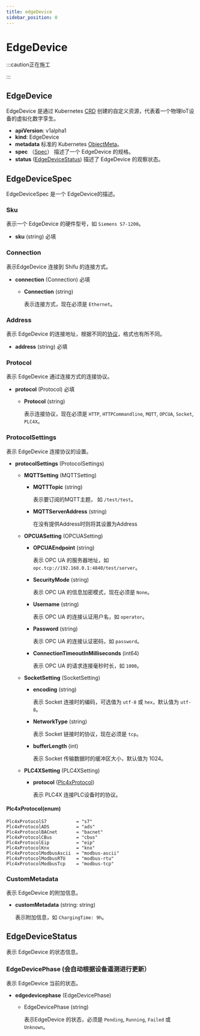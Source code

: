 ```yaml
---
title: edgeDevice
sidebar_position: 0
---
```


# EdgeDevice

:::caution正在施工

:::

## EdgeDevice
EdgeDevice 是通过 Kubernetes [CRD](https://kubernetes.io/docs/concepts/extend-kubernetes/api-extension/custom-resources/) 创建的自定义资源，代表着一个物理IoT设备的虚拟化数字孪生。

- **apiVersion**: v1alpha1
- **kind**: EdgeDevice
- **metadata**
  标准的 Kubernetes [ObjectMeta](https://kubernetes.io/docs/reference/kubernetes-api/common-definitions/object-meta/#ObjectMeta)。
- **spec** （[Spec](#edgedevicespec)）
  描述了一个 EdgeDevice 的规格。
- **status** ([EdgeDeviceStatus](#edgedevicestatus))
  描述了 EdgeDevice 的观察状态。

## EdgeDeviceSpec

EdgeDeviceSpec 是一个 EdgeDevice的描述。

### Sku

表示一个 EdgeDevice 的硬件型号，如 `Siemens S7-1200`。

- **sku** (string) 必填

### Connection

表示EdgeDevice 连接到 Shifu 的连接方式。

- **connection** (Connection) 必填
	- **Connection** (string)

      表示连接方式，现在必须是 `Ethernet`。

### Address

表示 EdgeDevice 的连接地址，根据不同的[协议](#protocol)，格式也有所不同。

- **address** (string) 必填

### Protocol

表示 EdgeDevice 通过连接方式的连接协议。

- **protocol** (Protocol) 必填
  - **Protocol** (string)

    表示连接协议，现在必须是 `HTTP`, `HTTPCommandline`, `MQTT`, `OPCUA`, `Socket`, `PLC4X`。

### ProtocolSettings

表示 EdgeDevice 连接协议的设置。

- **protocolSettings** (ProtocolSettings)
  - **MQTTSetting** (MQTTSetting) 
    - **MQTTTopic** (string)
  
      表示要订阅的MQTT主题， 如 `/test/test`。

    - **MQTTServerAddress** (string)

      在没有提供Address时则将其设置为Address

  - **OPCUASetting** (OPCUASetting)
    - **OPCUAEndpoint** (string)

      表示 OPC UA 的服务器地址，如 `opc.tcp://192.168.0.1:4840/test/server`。

    - **SecurityMode** (string)

      表示 OPC UA 的信息加密模式，现在必须是 `None`。

    - **Username** (string)

      表示 OPC UA 的连接认证用户名，如 `operator`。

    - **Password** (string)

      表示 OPC UA 的连接认证密码，如 `password`。

    - **ConnectionTimeoutInMilliseconds** (int64)

      表示 OPC UA 的请求连接毫秒时长，如 `1000`。

  - **SocketSetting** (SocketSetting)
    - **encoding** (string)

      表示 Socket 连接时的编码，可选值为 `utf-8` 或 `hex`，默认值为 `utf-8`。

    - **NetworkType** (string)

      表示 Socket 链接时的协议，现在必须是 `tcp`。

    - **bufferLength** (int)

      表示 Socket 传输数据时的缓冲区大小，默认值为 1024。

  - **PLC4XSetting** (PLC4XSetting)
    - **protocol** ([Plc4xProtocol](#plc4xprotocolenum))
  
      表示 PLC4X 连接PLC设备时的协议。

#### Plc4xProtocol(enum)
	Plc4xProtocolS7           = "s7"
	Plc4xProtocolADS          = "ads"
	Plc4xProtocolBACnet       = "bacnet"
	Plc4xProtocolCBus         = "cbus"
	Plc4xProtocolEip          = "eip"
	Plc4xProtocolKnx          = "knx"
	Plc4xProtocolModbusAscii  = "modbus-ascii"
	Plc4xProtocolModbusRTU    = "modbus-rtu"
	Plc4xProtocolModbusTcp    = "modbus-tcp"
### CustomMetadata

表示 EdgeDevice 的附加信息。

- **customMetadata** (string: string)

  表示附加信息，如 `ChargingTime: 9h`。

## EdgeDeviceStatus

表示 EdgeDevice 的状态信息。

### EdgeDevicePhase (会自动根据设备遥测进行更新）

表示 EdgeDevice 当前的状态。

- **edgedevicephase** (EdgeDevicePhase)
  - EdgeDevicePhase (string)

    表示EdgeDevice 的状态，必须是 `Pending`, `Running`, `Failed` 或 `Unknown`。

